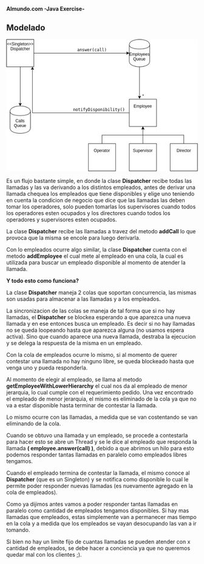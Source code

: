 **Almundo.com -Java Exercise-**

## Modelado

![alt text](https://raw.githubusercontent.com/JavierZolotarchuk/almundo-java-exercise/master/modelado.jpg)

Es un flujo bastante simple, en donde la clase **Dispatcher** recibe todas las llamadas y las va derivando a los distintos empleados, antes de derivar una llamada chequea los empleados que tiene disponibles y elige uno teniendo en cuenta la condicion de negocio que dice que las llamadas las deben tomar los operadores, solo pueden tomarlas los supervisores cuando todos los operadores esten ocupados y los directores cuando todos los operadores y supervisores esten ocupados.

La clase **Dispatcher** recibe las llamadas a travez del metodo **addCall** lo que provoca que la misma se encole para luego derivarla.

Con lo empleados ocurre algo similar, la clase **Dispatcher** cuenta con el metodo **addEmployee** el cual mete al empleado en una cola, la cual es utilizada para buscar un empleado disponible al momento de atender la llamada.

**Y todo esto como funciona?**

La clase **Dispatcher** maneja 2 colas que soportan concurrencia, las mismas son usadas para almacenar a las llamadas y a los empleados.

La sincronizacion de las colas se maneja de tal forma que si no hay llamadas, el **Dispatcher** se blockea esperando a que aparezca una nueva llamada y en ese entonces busca un empleado. Es decir si no hay llamadas no se queda loopeando hasta que aparezca alguna (no usamos espera activa). Sino que cuando aparece una nueva llamada, destraba la ejecucion y se delega la respuesta de la misma en un empleado.

Con la cola de empleados ocurre lo mismo, si al momento de querer contestar una llamada no hay ninguno libre, se queda blockeado hasta que venga uno y pueda responderla.

Al momento de elegir al empleado, se llama al metodo **getEmployeeWithLowerHierarchy** el cual nos da al empleado de menor jerarquia, lo cual cumple con el requerimiento pedido. Una vez encontrado el empleado de menor jerarquia, el mismo es eliminado de la cola ya que no va a estar disponible hasta terminar de contestar la llamada.

Lo mismo ocurre con las llamadas, a medida que se van costentando se van eliminando de la cola.

Cuando se obtuvo una llamada y un empleado, se procede a contestarla para hacer esto se abre un Thread y se le dice al empleado que responda la llamada **( employee.answer(call) )**, debido a que abrimos un hilo para esto podemos responder tantas llamadas en paralelo como empleados libres tengamos.

Cuando el empleado termina de contestar la llamada, el mismo conoce al **Dispatcher** (que es un Singleton) y se notifica como disponible lo cual le permite poder responder nuevas llamadas (es nuevamente agregado en la cola de empleados).

Como ya dijimos antes vamos a poder responder tantas llamadas en paralelo como cantidad de empleados tengamos disponibles. Si hay mas llamadas que empleados, estas simplemente van a permanecer mas tiempo en la cola y a medida que los empleados se vayan desocupando las van a ir tomando.

Si bien no hay un limite fijo de cuantas llamadas se pueden atender con x cantidad de empleados, se debe hacer a conciencia ya que no queremos quedar mal con los clientes ;).